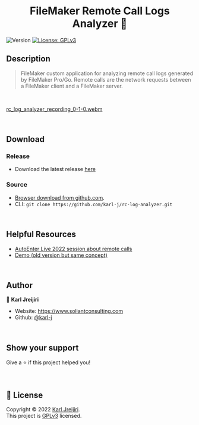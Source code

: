 <h1 align="center">FileMaker Remote Call Logs Analyzer 🔎</h1>
<p>
  <img alt="Version" src="https://img.shields.io/badge/version-0.1.2-blue.svg?cacheSeconds=2592000" />
  <a href="https://choosealicense.com/licenses/gpl-3.0/" target="_blank">
    <img alt="License: GPLv3" src="https://img.shields.io/badge/License-GPLv3-yellow.svg" />
  </a>
</p>



## Description
> FileMaker custom application for analyzing remote call logs generated by FileMaker Pro/Go. Remote calls are the network requests between a FileMaker client and a FileMaker server.
<br />

[rc_log_analyzer_recording_0-1-0.webm](https://user-images.githubusercontent.com/9118968/185248379-6f0d3276-4c90-4c6a-a863-8db5e035bfbf.webm)

<br />

## Download
### Release
- Download the latest release [here](https://github.com/karl-j/rc-log-analyzer/releases/latest)


### Source
- [Browser download from github.com](https://github.com/karl-j/rc-log-analyzer/archive/refs/heads/main.zip).
- CLI: `git clone https://github.com/karl-j/rc-log-analyzer.git`

<br />

## Helpful Resources
- [AutoEnter Live 2022 session about remote calls](https://youtu.be/wTwEsTf2deA)
- [Demo (old version but same concept)](https://youtu.be/sPNITOcyye0)
 
<br />

## Author

👤 **Karl Jreijiri**

* Website: https://www.soliantconsulting.com
* Github: [@karl-j](https://github.com/karl-j)

<br />

## Show your support

Give a ⭐️ if this project helped you!

<br />

## 📝 License

Copyright © 2022 [Karl Jreijiri](https://github.com/karl-j).<br />
This project is [GPLv3](https://choosealicense.com/licenses/gpl-3.0/) licensed.

